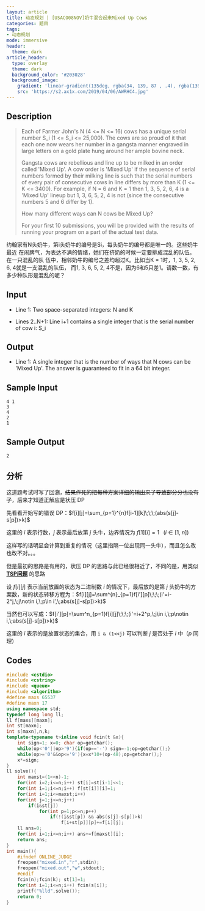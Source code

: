 ```yaml
---
layout: article
title: 动态规划 | [USACO08NOV]奶牛混合起来Mixed Up Cows
categories: 题目
tags: 
- 动态规划
mode: immersive
header:
  theme: dark
article_header:
  type: overlay
  theme: dark
  background_color: '#203028'
  background_image:
    gradient: 'linear-gradient(135deg, rgba(34, 139, 87 , .4), rgba(139, 34, 139, .4))'
    src: 'https://s2.ax1x.com/2019/04/06/AWRHC4.jpg'
---
```


<!--more-->

## Description

>Each of Farmer John's N (4 <= N <= 16) cows has a unique serial  number S_i (1 <= S_i <= 25,000). The cows are so proud of it that  each one now wears her number in a gangsta manner engraved in large  letters on a gold plate hung around her ample bovine neck.
>
>Gangsta cows are rebellious and line up to be milked in an order  called 'Mixed Up'. A cow order is 'Mixed Up' if the sequence of serial  numbers formed by their milking line is such that the serial numbers of  every pair of consecutive cows in line differs by more than K (1 <= K  <= 3400). For example, if N = 6 and K = 1 then 1, 3, 5, 2, 6, 4 is a  'Mixed Up' lineup but 1, 3, 6, 5, 2, 4 is not (since the consecutive  numbers 5 and 6 differ by 1).
>
>How many different ways can N cows be Mixed Up?
>
>For your first 10 submissions, you will be provided with the results of running your program on a part of the actual test data.

约翰家有N头奶牛，第i头奶牛的编号是Si，每头奶牛的编号都是唯一的。这些奶牛最近  在闹脾气，为表达不满的情绪，她们在挤奶的时候一定要排成混乱的队伍。在一只混乱的队 伍中，相邻奶牛的编号之差均超过K。比如当K = 1时，1,  3, 5, 2, 6, 4就是一支混乱的队伍， 而1, 3, 6, 5, 2, 4不是，因为6和5只差1。请数一数，有多少种队形是混乱的呢？

## Input

- Line 1: Two space-separated integers: N and K

- Lines 2..N+1: Line i+1 contains a single integer that is the serial number of cow i: S_i

## Output

* Line 1: A single integer that is the number of ways that N cows can be
  'Mixed Up'. The answer is guaranteed to fit in a 64 bit integer.

## Sample Input

  ```text
4 1 
3 
4 
2 
1 
  ```

## Sample Output

```text
2
```

## 分析

这道题考试时写了回溯，~~结果作死的把每种方案详细的输出来了导致部分分也没有了~~，后来才知道正解应是状压 DP

先看看开始写的错误 DP：$f[i][j]=\sum_{p=1}^{n}f[i-1][k]\;\;\;(abs(s[j]-s[p])>k)$

这里的 $i$ 表示行数，$j$ 表示最后放第 $j$ 头牛，边界情况为 $f[1][i]=1\;\;\;(i\in[1,\;n])$

这样写的话明显会计算到重复的情况（这里指隔一位出现同一头牛），而且怎么改也改不对。。。

但是最初的思路是有用的，状压 DP 的思路与此已经很相近了，不同的是，用类似 [**TSP问题**](https://newoj.cqyz.cn/problem/P1976) 的思路

设 $f[i][j]$ 表示当前放置的状态为二进制数 $i$ 的情况下，最后放的是第 $j$ 头奶牛的方案数，新的状态转移方程为：$f[i][j]=\sum^{n}_{p=1}f[i'][p]\;\;\;(i'=i-2^j,\;j\notin i,\;p\in i',\;abs(s[j]-s[p])>k)$

当然也可以写成：$f[i'][p]=\sum^n_{p=1}f[i][j]\;\;\;(i'=i+2^p,\;j\in i,\;p\notin i,\;abs(s[j]-s[p])>k)$

这里的 $i$ 表示的是放置状态的集合，用 `i & (1<<j)` 可以判断 $j$ 是否处于 $i$ 中（$p$ 同理）

## Codes

```cpp
#include <cstdio>
#include <cstring>
#include <queue>
#include <algorithm>
#define maxs 65537
#define maxn 17
using namespace std;
typedef long long ll;
ll f[maxs][maxn];
int st[maxn];
int s[maxn],n,k;
template<typename t>inline void fcin(t &x){
	int sign=1; x=0; char op=getchar();
	while(op<'0'||op>'9'){if(op=='-') sign=-1;op=getchar();}
	while(op>='0'&&op<='9'){x=x*10+(op-48);op=getchar();}
	x*=sign;
}
ll solve(){
	int maxst=(1<<n)-1;
	for(int i=2;i<=n;i++) st[i]=st[i-1]<<1;
	for(int i=1;i<=n;i++) f[st[i]][i]=1;
	for(int i=1;i<=maxst;i++)
	for(int j=1;j<=n;j++)
		if(i&st[j])
			for(int p=1;p<=n;p++)
				if(!(i&st[p]) && abs(s[j]-s[p])>k) 
					f[i+st[p]][p]+=f[i][j];
	ll ans=0;
	for(int i=1;i<=n;i++) ans+=f[maxst][i];
	return ans;
} 
int main(){
	#ifndef ONLINE_JUDGE
	freopen("mixed.in","r",stdin);
	freopen("mixed.out","w",stdout);
	#endif
	fcin(n);fcin(k); st[1]=1;
	for(int i=1;i<=n;i++) fcin(s[i]);
	printf("%lld",solve()); 
	return 0;
}
```



